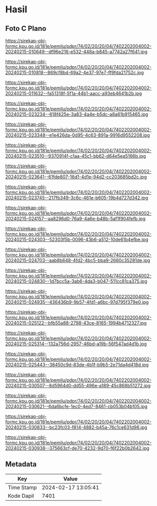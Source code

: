 # Hasil

## Foto C Plano

https://sirekap-obj-formc.kpu.go.id/181e/pemilu/pdpr/74/02/20/20/04/7402202004002-20240215-010649--df96e216-e532-448a-b845-a7742a27f641.jpg

https://sirekap-obj-formc.kpu.go.id/181e/pemilu/pdpr/74/02/20/20/04/7402202004002-20240215-010818--869cf8bd-69a2-4e37-97e7-ff9fda21752c.jpg

https://sirekap-obj-formc.kpu.go.id/181e/pemilu/pdpr/74/02/20/20/04/7402202004002-20240215-011632--fa51318f-5f1a-44b1-aacc-a93eb4641b2b.jpg

https://sirekap-obj-formc.kpu.go.id/181e/pemilu/pdpr/74/02/20/20/04/7402202004002-20240215-023234--618f425e-3a83-4a4e-b5dc-a8a61b915465.jpg

https://sirekap-obj-formc.kpu.go.id/181e/pemilu/pdpr/74/02/20/20/04/7402202004002-20240215-023348--e1e426da-0d95-4c63-891a-9916d9552208.jpg

https://sirekap-obj-formc.kpu.go.id/181e/pemilu/pdpr/74/02/20/20/04/7402202004002-20240215-023510--9370914f-c1aa-45c1-bb62-d64e5ea5166b.jpg

https://sirekap-obj-formc.kpu.go.id/181e/pemilu/pdpr/74/02/20/20/04/7402202004002-20240215-023641--61fde807-16d1-4d1e-94d2-cc203685bd2c.jpg

https://sirekap-obj-formc.kpu.go.id/181e/pemilu/pdpr/74/02/20/20/04/7402202004002-20240215-023745--217fb349-3c6c-461e-b605-19b4d727d342.jpg

https://sirekap-obj-formc.kpu.go.id/181e/pemilu/pdpr/74/02/20/20/04/7402202004002-20240215-024157--aa8296d0-76a9-4a6e-b48b-5af1f904fefb.jpg

https://sirekap-obj-formc.kpu.go.id/181e/pemilu/pdpr/74/02/20/20/04/7402202004002-20240215-024303--52303f5b-0096-43b6-a512-10de61b4efbe.jpg

https://sirekap-obj-formc.kpu.go.id/181e/pemilu/pdpr/74/02/20/20/04/7402202004002-20240215-024703--aab8b648-4fd2-4bc5-bba9-2660c35281de.jpg

https://sirekap-obj-formc.kpu.go.id/181e/pemilu/pdpr/74/02/20/20/04/7402202004002-20240215-024830--1d7bcc5a-3ab6-4da3-b047-511cc81ca375.jpg

https://sirekap-obj-formc.kpu.go.id/181e/pemilu/pdpr/74/02/20/20/04/7402202004002-20240215-024935--436436b9-9b57-4fd1-a6bc-97d795f379e0.jpg

https://sirekap-obj-formc.kpu.go.id/181e/pemilu/pdpr/74/02/20/20/04/7402202004002-20240215-025122--bfb55a88-2798-43ce-8165-1994b4712327.jpg

https://sirekap-obj-formc.kpu.go.id/181e/pemilu/pdpr/74/02/20/20/04/7402202004002-20240215-025314--132a756d-2957-46bd-a19b-56f547ad4d1b.jpg

https://sirekap-obj-formc.kpu.go.id/181e/pemilu/pdpr/74/02/20/20/04/7402202004002-20240215-025443--38450c9d-83de-4b1f-b9b5-2e71da4d418d.jpg

https://sirekap-obj-formc.kpu.go.id/181e/pemilu/pdpr/74/02/20/20/04/7402202004002-20240215-030507--8d5964d0-dd55-496e-a189-45c868b51272.jpg

https://sirekap-obj-formc.kpu.go.id/181e/pemilu/pdpr/74/02/20/20/04/7402202004002-20240215-030621--6da6bcfe-1ec0-4ed7-8461-cb053b04b105.jpg

https://sirekap-obj-formc.kpu.go.id/181e/pemilu/pdpr/74/02/20/20/04/7402202004002-20240215-030833--bc23fc03-f814-4882-b45a-76c1ce631d98.jpg

https://sirekap-obj-formc.kpu.go.id/181e/pemilu/pdpr/74/02/20/20/04/7402202004002-20240215-030938--375663cf-de70-4232-9d70-f6f22b0b2642.jpg


## Metadata

| Key        | Value               |
| ---------- | ------------------- |
| Time Stamp | 2024-02-17 13:05:41 |
| Kode Dapil | 7401                |



